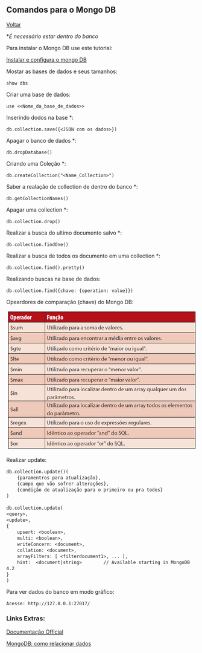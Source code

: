 ## Comandos para o Mongo DB 

[Voltar](./../README.md)

**É necessário estar dentro do banco*

Para instalar o Mongo DB use este tutorial:

[Instalar e configura o mongo DB](https://imasters.com.br/banco-de-dados/mongodb-para-iniciantes-em-nosql)

Mostar as bases de dados e seus tamanhos:

    show dbs

Criar uma base de dados:

    use <<Nome_da_base_de_dados>>

Inserindo dodos na base *:

    db.collection.save({<JSON com os dados>})

Apagar o banco de dados *:

    db.dropDatabase()

Criando uma Coleção *:

    db.createCollection("<Name_Collection>")

Saber a realação de collection de dentro do banco *: 

    db.getCollectionNames()

Apagar uma collection *:

    db.collection.drop()

Realizar a busca do ultimo documento salvo *:

    db.collection.findOne()

Realizar a busca de todos os documento em uma collection *:

    db.collection.find().pretty()

Realizando buscas na base de dados:

    db.collection.find({chave: {operation: value}})

Opeardores de comparação (chave) do Mongo DB:

![Operator MongoDB](img/mongo_operator.png)

Realizar update:

    db.collection.update()(
        {paramentros para atualização},
        {campo que vão sofrer alterações},
        {condição de atualização para o primeiro ou pra todos}
    )   

    db.collection.update(
    <query>,
    <update>,
    {
        upsert: <boolean>,
        multi: <boolean>,
        writeConcern: <document>,
        collation: <document>,
        arrayFilters: [ <filterdocument1>, ... ],
        hint:  <document|string>        // Available starting in MongoDB 4.2
    }
    )

Para ver dados do banco em modo gráfico:

    Acesse: http://127.0.0.1:27017/

### Links Extras:

[Documentação Official](https://docs.mongodb.com/manual/introduction/)

[MongoDB: como relacionar dados](https://medium.com/@thaisdalencar/mongodb-como-relacionar-dados-3e6e8f136590)






